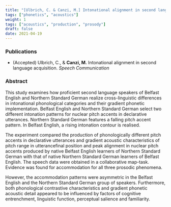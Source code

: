 ```yaml
---
title: "[Ulbrich, C. & Canzi, M.] Intonational alignment in second language acquisition"
tags: ["phonetics", "acoustics"]
weight: 1
tags: ["acoustics", "production", "prosody"]
draft: false
date: 2021-04-19
---
```


### Publications

* (Accepted) Ulbrich, C., & __Canzi, M.__ Intonational alignment in second language acquisition. _Speech Communication_

### Abstract

This study examines how proficient second language speakers of Belfast English and Northern Standard German realize cross-linguistic differences in intonational phonological categories and their gradient phonetic implementation. Belfast English and Northern Standard German select two different intonation patterns for nuclear pitch accents in declarative utterances. Northern Standard German features a falling pitch accent pattern. In Belfast English, a rising intonation contour is realised. 

The experiment compared the production of phonologically different pitch accents in declarative utterances and gradient acoustic characteristics of pitch range in utterancefinal position and peak alignment in nuclear pitch accents produced by native Belfast English learners of Northern Standard German with that of native Northern Standard German learners of Belfast English. The speech data were obtained in a collaborative map-task. Evidence was found
for accommodation for all three prosodic phenomena. 

However, the accommodation patterns were asymmetric in the Belfast English and the Northern Standard German group of speakers. Furthermore, both phonological contrastive characteristics and gradient phonetic acoustic detail appeared to be influenced by factors of cognitive entrenchment, linguistic function, perceptual salience and familiarity.